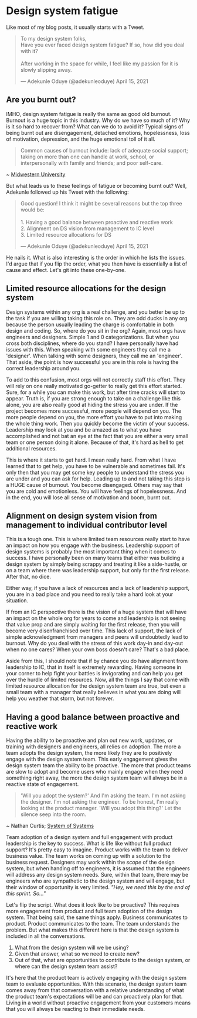 # Design system fatigue

<small><auro-datetime utc="2021-10-01T00:01:00Z" month="long"></auro-datetime></small>

Like most of my blog posts, it usually starts with a Tweet.

<blockquote class="twitter-tweet"><p lang="en" dir="ltr">To my design system folks,<br>Have you ever faced design system fatigue? If so, how did you deal with it?<br><br>After working in the space for while, I feel like my passion for it is slowly slipping away.</p>&mdash; Adekunle Oduye (@adekunleoduye) <auro-hyperlink target="_blank" href="https://twitter.com/adekunleoduye/status/1382720128891170819?ref_src=twsrc%5Etfw">April 15, 2021</auro-hyperlink></blockquote> <script async src="https://platform.twitter.com/widgets.js" charset="utf-8"></script>

## Are you burnt out?

IMHO, design system fatigue is really the same as good old burnout. Burnout is a huge topic in this industry. Why do we have so much of it? Why is it so hard to recover from? What can we do to avoid it? Typical signs of being burnt out are disengagement, detached emotions, hopelessness, loss of motivation, depression, and the huge emotional toll of it all.

> Common causes of burnout include: lack of adequate social support; taking on more than one can handle at work, school, or interpersonally with family and friends; and poor self-care.

~ [Midwestern University](https://www.midwestern.edu/Documents-/Counseling%20Services/What%20is%20burnout.pdf)

But what leads us to these feelings of fatigue or becoming burnt out? Well, Adekunle followed up his Tweet with the following:

<blockquote class="twitter-tweet"><p lang="en" dir="ltr">Good question! I think it might be several reasons but the top three would be:<br><br>1. Having a good balance between proactive and reactive work<br>2. Alignment on DS vision from management to IC level<br>3. Limited resource allocations for DS</p>&mdash; Adekunle Oduye (@adekunleoduye) <auro-hyperlink target="_blank" href="https://twitter.com/adekunleoduye/status/1382750003572002819?ref_src=twsrc%5Etfw">April 15, 2021</auro-hyperlink></blockquote> <script async src="https://platform.twitter.com/widgets.js" charset="utf-8"></script>

He nails it. What is also interesting is the order in which he lists the issues. I'd argue that if you flip the order, what you then have is essentially a list of cause and effect. Let's git into these one-by-one.

## Limited resource allocations for the design system

Design systems within any org is a real challenge, and you better be up to the task if you are willing taking this role on. They are odd ducks in any org because the person usually leading the charge is comfortable in both design and coding. So, where do you sit in the org? Again, most orgs have engineers and designers. Simple 1 and 0 categorizations. But when you cross both disciplines, where do you stand? I have personally have had issues with this. When speaking with some engineers they call me a 'designer'. When talking with some designers, they call me an 'engineer'. That aside, the point is how successful you are in this role is having the correct leadership around you.

To add to this confusion, most orgs will not correctly staff this effort. They will rely on one really motivated go-getter to really get this effort started. Sure, for a while you can make this work, but after time cracks will start to appear. Truth is, if you are strong enough to take on a challenge like this alone, you are also really good at hiding the stress you are under. If the project becomes more successful, more people will depend on you. The more people depend on you, the more effort you have to put into making the whole thing work. Then you quickly become the victim of your success. Leadership may look at you and be amazed as to what you have accomplished and not bat an eye at the fact that you are either a very small team or one person doing it alone. Because of that, it's hard as hell to get additional resources.

This is where it starts to get hard. I mean really hard. From what I have learned that to get help, you have to be vulnerable and sometimes fail. It's only then that you may get some key people to understand the stress you are under and you can ask for help. Leading up to and not taking this step is a HUGE cause of burnout. You become disengaged. Others may say that you are cold and emotionless. You will have feelings of hopelessness. And in the end, you will lose all sense of motivation and boom, burnt out.

## Alignment on design system vision from management to individual contributor level

This is a tough one. This is where limited team resources really start to have an impact on how you engage with the business. Leadership support of design systems is probably the most important thing when it comes to success. I have personally been on many teams that either was building a design system by simply being scrappy and treating it like a side-hustle, or on a team where there was leadership support, but only for the first release. After that, no dice.

Either way, if you have a lack of resources and a lack of leadership support, you are in a bad place and you need to really take a hard look at your situation.

If from an IC perspective there is the vision of a huge system that will have an impact on the whole org for years to come and leadership is not seeing that value prop and are simply waiting for the first release, then you will become very disenfranchised over time. This lack of support, the lack of simple acknowledgment from managers and peers will undoubtedly lead to burnout. Why do you deal with the stress of this work day-in and day-out when no one cares? When your own boss doesn't care? That's a bad place.

Aside from this, I should note that if by chance you do have alignment from leadership to IC, that in itself is extremely rewarding. Having someone in your corner to help fight your battles is invigorating and can help you get over the hurdle of limited resources. Now, all the things I say that come with limited resource allocation for the design system team are true, but even a small team with a manager that really believes in what you are doing will help you weather that storm, but not forever.

## Having a good balance between proactive and reactive work

Having the ability to be proactive and plan out new work, updates, or training with designers and engineers, all relies on adoption. The more a team adopts the design system, the more likely they are to positively engage with the design system team. This early engagement gives the design system team the ability to be proactive. The more that product teams are slow to adopt and become users who mainly engage when they need something right away, the more the design system team will always be in a reactive state of engagement.

> 'Will you adopt the system?' And I'm asking the team. I'm not asking the designer. I'm not asking the engineer. To be honest, I'm really looking at the product manager. 'Will you adopt this thing?' Let the silence seep into the room.

~ Nathan Curtis; [System of Systems](https://vimeo.com/262959101#t=8m16s)

Team adoption of a design system and full engagement with product leadership is the key to success. What is life like without full product support? It's pretty easy to imagine. Product works with the team to deliver business value. The team works on coming up with a solution to the business request. Designers may work within the _scope_ of the design system, but when handing off to engineers, it is assumed that the engineers will address any design system needs. Sure, within that team, there may be engineers who are sympathetic to the design system and will engage, but their window of opportunity is very limited. _"Hey, we need this by the end of this sprint. So..."_

Let's flip the script. What does it look like to be proactive? This requires more engagement from product and full team adoption of the design system. That being said, the same things apply. Business communicates to product. Product communicates to the team. The team understands the problem. But what makes this different here is that the design system is included in all the conversations.

1. What from the design system will we be using?
1. Given that answer, what so we need to create new?
1. Out of that, what are opportunities to contribute to the design system, or where can the design system team assist?

It's here that the product team is actively engaging with the design system team to evaluate opportunities. With this scenario, the design system team comes away from that conversation with a relative understanding of what the product team's expectations will be and can proactively plan for that. Living in a world without proactive engagement from your customers means that you will always be reacting to their immediate needs.
